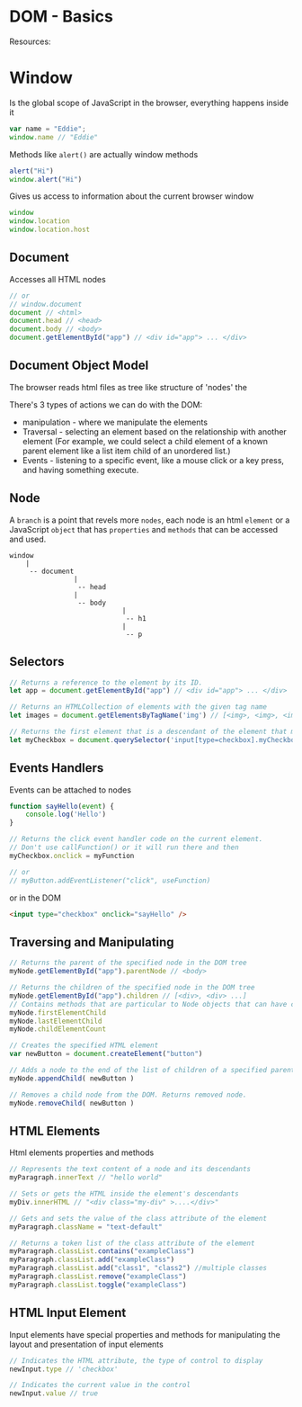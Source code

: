 # DOM - Basics

Resources:


# Window
Is the global scope of JavaScript in the browser, everything happens inside it

```js
var name = "Eddie";
window.name // "Eddie"
```

Methods like `alert()` are actually window methods
```js
alert("Hi")
window.alert("Hi")
```

Gives us access to information about the current browser window
```js
window
window.location
window.location.host
```

## Document
Accesses all HTML nodes

```js
// or
// window.document
document // <html>
document.head // <head>
document.body // <body>
document.getElementById("app") // <div id="app"> ... </div>
```

## Document Object Model
The browser reads html files as tree like structure of 'nodes' the

There's 3 types of actions we can do with the DOM:
- manipulation - where we manipulate the elements
- Traversal - selecting an element based on the relationship with another element (For example, we could select a child element of a known parent element like a list item child of an unordered list.)
- Events - listening to a specific event, like a mouse click or a key press, and having something execute.

## Node
A `branch` is a point that revels more `nodes`, each node is an html `element` or a JavaScript `object` that has `properties` and `methods` that can be accessed and used.
```
window
	|
	 -- document
				|
				 -- head
				|
				 -- body
							|
							 -- h1
							|
							 -- p
```

## Selectors


```js
// Returns a reference to the element by its ID.
let app = document.getElementById("app") // <div id="app"> ... </div>

// Returns an HTMLCollection of elements with the given tag name
let images = document.getElementsByTagName('img') // [<img>, <img>, <img> ...]

// Returns the first element that is a descendant of the element that matches the specified group of selectors
let myCheckbox = document.querySelector('input[type=checkbox].myCheckbox')
```


## Events Handlers
Events can be attached to nodes

```js
function sayHello(event) {
	console.log('Hello')
}

// Returns the click event handler code on the current element.
// Don't use callFunction() or it will run there and then
myCheckbox.onclick = myFunction

// or
// myButton.addEventListener("click", useFunction)
```
or in the DOM
```html
<input type="checkbox" onclick="sayHello" />
```

## Traversing and Manipulating

```js
// Returns the parent of the specified node in the DOM tree
myNode.getElementById("app").parentNode // <body>

// Returns the children of the specified node in the DOM tree
myNode.getElementById("app").children // [<div>, <div> ...]
// Contains methods that are particular to Node objects that can have children  
myNode.firstElementChild
myNode.lastElementChild
myNode.childElementCount

// Creates the specified HTML element
var newButton = document.createElement("button")

// Adds a node to the end of the list of children of a specified parent
myNode.appendChild( newButton )

// Removes a child node from the DOM. Returns removed node.
myNode.removeChild( newButton )
```


## HTML Elements
Html elements properties and methods

```js
// Represents the text content of a node and its descendants
myParagraph.innerText // "hello world"

// Sets or gets the HTML inside the element's descendants
myDiv.innerHTML // "<div class="my-div" >....</div>"

// Gets and sets the value of the class attribute of the element
myParagraph.className = "text-default"

// Returns a token list of the class attribute of the element
myParagraph.classList.contains("exampleClass")
myParagraph.classList.add("exampleClass")
myParagraph.classList.add("class1", "class2") //multiple classes
myParagraph.classList.remove("exampleClass")
myParagraph.classList.toggle("exampleClass")
```

## HTML Input Element
Input elements have special properties and methods for manipulating the layout and presentation of input elements

```js
// Indicates the HTML attribute, the type of control to display
newInput.type // 'checkbox'

// Indicates the current value in the control
newInput.value // true
```	
